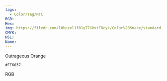 ```yaml
---
tags:
  - Color/Tag/NTC
RGB:
Hex:
img: https://filedn.com/l0hpzxl1f01yT7GHxtF8cyk/Color%20Snake/standard_csv_to_svg/FF6037.svg
CMYK:
HSL:
Name:
---
```

Outrageous Orange
```palette
#FF6037
```
RGB

